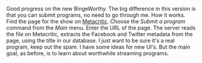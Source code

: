 Good progress on the new BingeWorthy. The big difference in this version is that you can submit programs, no need to go through me. How it works. Find the page for the show on <a href="https://www.metacritic.com/">Metacritic</a>. Choose the <i>Submit a program</i> command from the <i>Main</i> menu. Enter the URL of the page. The server reads the file on Metacritic, extracts the Facebook and Twitter metadata from the page, using the title in our database. I just want to be sure it's a real program, keep out the spam. I have some ideas for new UI's. But the main goal, as before, is to learn about worthwhile streaming programs. 
